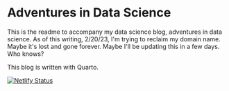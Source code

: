 # Adventures in Data Science

This is the readme to accompany my data science blog, adventures in data science. As of this writing, 2/20/23, I'm trying to reclaim my domain name. Maybe it's lost and gone forever. Maybe I'll be updating this in a few days. Who knows?

This blog is written with Quarto.

[![Netlify Status](https://api.netlify.com/api/v1/badges/87effb75-4150-4647-96e9-df1ef0e71fc1/deploy-status)](https://app.netlify.com/sites/willowy-chimera-2cf060/deploys)

